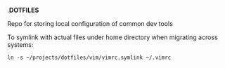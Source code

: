 .**DOTFILES**

Repo for storing local configuration of common dev tools

To symlink with actual files under home directory when migrating across systems:
	
	ln -s ~/projects/dotfiles/vim/vimrc.symlink ~/.vimrc


